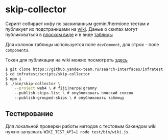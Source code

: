 # skip-collector

Скрипт собирает инфу по заскипанным gemini/hermione тестам и публикует их подстраницами на [wiki](https://wiki.yandex-team.ru/search-interfaces/testing/skips/).
Даные о скипах могут публиковаться в [плоском виде](https://wiki.yandex-team.ru/search-interfaces/testing/skips/web4/) и в виде [таблицы](https://wiki.yandex-team.ru/search-interfaces/testing/skips/web4/grouped/hermione/)

Для колонок таблицы используется поле `devComment`, для строк - поле `components`.

Токен для публикации на wiki можно посмотреть [здесь](https://wiki.yandex-team.ru/search-interfaces/infra/passwords/#robot-serp-botrobot-serp-bot)

```bash
$ git clone https://github.yandex-team.ru/search-interfaces/infratest
$ cd infratest/scripts/skip-collector
$ npm i
$ ./bin/skip-collector \
    --project web4 \ # fiji|nerpa|granny
    --publish-skips-list \ # опубликовать плоский список
    --publish-grouped-skips \ # опубликовать таблицу
```

## Тестирование
Для локальной проверки работы методов с тестовым бэкендом wiki нужно запускать  `WIKI_TEST_API=1 node test/bin/wiki.js`.
